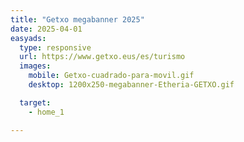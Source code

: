 ```yaml
---
title: "Getxo megabanner 2025"
date: 2025-04-01
easyads:
  type: responsive
  url: https://www.getxo.eus/es/turismo
  images:
    mobile: Getxo-cuadrado-para-movil.gif
    desktop: 1200x250-megabanner-Etheria-GETXO.gif

  target: 
    - home_1

---
```

